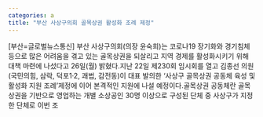 ```yaml
---
categories: a
title: "부산 사상구의회 골목상권 활성화 조례 제정"
---
```

[부산=글로벌뉴스통신] 부산 사상구의회(의장 윤숙희)는 코로나19 장기화와 경기침체 등으로 많은 어려움을 겪고 있는 골목상권을 되살리고 지역 경제를 활성화시키기 위해 대책 마련에 나섰다고 26일(월) 밝혔다.지난 22일 제230회 임시회를 열고 김종선 의원(국민의힘, 삼락, 덕포1·2, 괘법, 감전동)이 대표 발의한 ‘사상구 골목상권 공동체 육성 및 활성화 지원 조례’제정에 이어 본격적인 지원에 나설 예정이다.골목상권 공동체란 골목상권을 기반으로 영업하는 개별 소상공인 30명 이상으로 구성된 단체 중 사상구가 지정한 단체로 이번 조